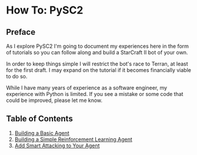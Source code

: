 # How To: PySC2

## Preface
As I explore PySC2 I'm going to document my experiences here in the form of tutorials so you can follow along and build a StarCraft II bot of your own.

In order to keep things simple I will restrict the bot's race to Terran, at least for the first draft. I may expand on the tutorial if it becomes financially viable to do so.

While  I have many years of experience as a software engineer, my experience with Python is limited. If you see a mistake or some code that could be improved, please let me know.

## Table of Contents
1. [Building a Basic Agent](https://medium.com/@skjb/building-a-basic-pysc2-agent-b109cde1477c)
1. [Building a Simple Reinforcement Learning Agent](https://medium.com/@skjb/building-a-smart-pysc2-agent-cdc269cb095d)
1. [Add Smart Attacking to Your Agent](https://medium.com/@skjb/add-smart-attacking-to-your-pysc2-agent-17fd5caad578)
